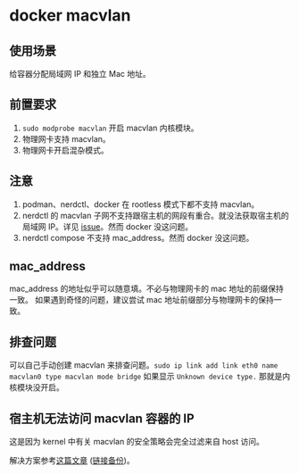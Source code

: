 # docker macvlan

## 使用场景

给容器分配局域网 IP 和独立 Mac 地址。

## 前置要求

1. `sudo modprobe macvlan` 开启 macvlan 内核模块。
2. 物理网卡支持 macvlan。
3. 物理网卡开启混杂模式。

## 注意

1. podman、nerdctl、docker 在 rootless 模式下都不支持 macvlan。
2. nerdctl 的 macvlan 子网不支持跟宿主机的网段有重合。就没法获取宿主机的局域网 IP。详见 [issue](https://github.com/containerd/nerdctl/issues/2490)。然而 docker 没这问题。
3. nerdctl compose 不支持 mac_address。然而 docker 没这问题。

## mac_address

mac_address 的地址似乎可以随意填。不必与物理网卡的 mac 地址的前缀保持一致。
如果遇到奇怪的问题，建议尝试 mac 地址前缀部分与物理网卡的保持一致。

## 排查问题

可以自己手动创建 macvlan 来排查问题。`sudo ip link add link eth0 name macvlan0 type macvlan mode bridge`
如果显示 `Unknown device type.` 那就是内核模块没开启。

## 宿主机无法访问 macvlan 容器的 IP

这是因为 kernel 中有关 macvlan 的安全策略会完全过滤来自 host 访问。

解决方案参考[这篇文章](https://www.cnblogs.com/azureology/p/16750154.html) ([链接备份](https://web.archive.org/web/20231103173715/https://www.cnblogs.com/azureology/p/16750154.html))。
